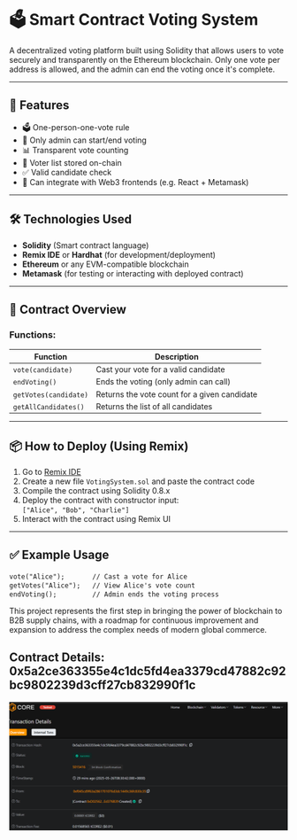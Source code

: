 # 🗳️ Smart Contract Voting System

A decentralized voting platform built using Solidity that allows users to vote securely and transparently on the Ethereum blockchain. Only one vote per address is allowed, and the admin can end the voting once it's complete.

---

## 🚀 Features

- 🗳️ One-person-one-vote rule
- 🔐 Only admin can start/end voting
- 📊 Transparent vote counting
- 🧾 Voter list stored on-chain
- ✅ Valid candidate check
- 📱 Can integrate with Web3 frontends (e.g. React + Metamask)

---

## 🛠️ Technologies Used

- **Solidity** (Smart contract language)
- **Remix IDE** or **Hardhat** (for development/deployment)
- **Ethereum** or any EVM-compatible blockchain
- **Metamask** (for testing or interacting with deployed contract)

---

## 📂 Contract Overview

### Functions:

| Function            | Description                                           |
|---------------------|-------------------------------------------------------|
| `vote(candidate)`   | Cast your vote for a valid candidate                  |
| `endVoting()`       | Ends the voting (only admin can call)                |
| `getVotes(candidate)`| Returns the vote count for a given candidate        |
| `getAllCandidates()`| Returns the list of all candidates                   |

---

## 📦 How to Deploy (Using Remix)

1. Go to [Remix IDE](https://remix.ethereum.org)
2. Create a new file `VotingSystem.sol` and paste the contract code
3. Compile the contract using Solidity 0.8.x
4. Deploy the contract with constructor input:  
   `["Alice", "Bob", "Charlie"]`
5. Interact with the contract using Remix UI

---

## ✅ Example Usage

```solidity
vote("Alice");       // Cast a vote for Alice
getVotes("Alice");   // View Alice's vote count
endVoting();         // Admin ends the voting process
```

This project represents the first step in bringing the power of blockchain to B2B supply chains, with a roadmap for continuous improvement and expansion to address the complex needs of modern global commerce.
## Contract Details: 0x5a2ce363355e4c1dc5fd4ea3379cd47882c92bc9802239d3cff27cb832990f1c
![Screenshot 2025-05-01 225622](https://raw.githubusercontent.com/ds-with-ranjan/voting-based-system/refs/heads/main/Screenshot%202025-05-26%20143113.png)

